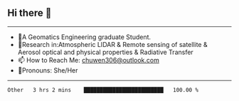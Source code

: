 ## Hi there 👋
---
- 🌱A Geomatics Engineering graduate Student.
- 🔭Research in:Atmospheric LIDAR & Remote sensing of satellite & Aerosol optical and physical properties & Radiative Transfer
- 📫 How to Reach Me: chuwen306@outlook.com
- 🍒Pronouns: She/Her
---

<!--START_SECTION:waka-->

```txt
Other   3 hrs 2 mins    █████████████████████████   100.00 %
```

<!--END_SECTION:waka-->







